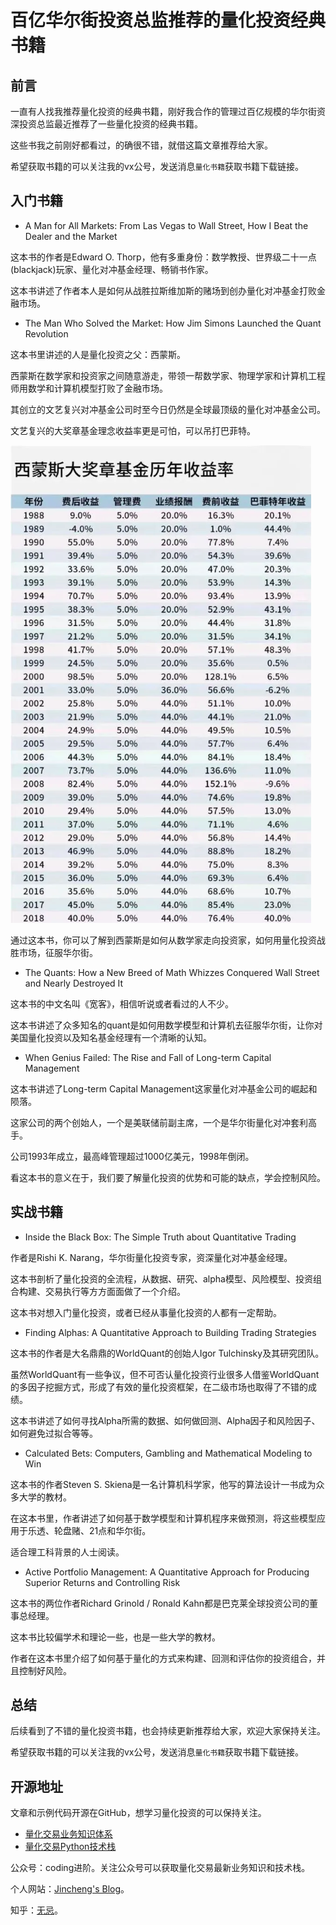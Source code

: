# 百亿华尔街投资总监推荐的量化投资经典书籍

## 前言

一直有人找我推荐量化投资的经典书籍，刚好我合作的管理过百亿规模的华尔街资深投资总监最近推荐了一些量化投资的经典书籍。

这些书我之前刚好都看过，的确很不错，就借这篇文章推荐给大家。

希望获取书籍的可以关注我的vx公号，发送消息`量化书籍`获取书籍下载链接。



## 入门书籍

* A Man for All Markets: From Las Vegas to Wall Street, How I Beat the Dealer and the Market

这本书的作者是Edward O. Thorp，他有多重身份：数学教授、世界级二十一点(blackjack)玩家、量化对冲基金经理、畅销书作家。

这本书讲述了作者本人是如何从战胜拉斯维加斯的赌场到创办量化对冲基金打败金融市场。

* The Man Who Solved the Market: How Jim Simons Launched the Quant Revolution

这本书里讲述的人是量化投资之父：西蒙斯。

西蒙斯在数学家和投资家之间随意游走，带领一帮数学家、物理学家和计算机工程师用数学和计算机模型打败了金融市场。

其创立的文艺复兴对冲基金公司时至今日仍然是全球最顶级的量化对冲基金公司。

文艺复兴的大奖章基金理念收益率更是可怕，可以吊打巴菲特。

![](../img/simons.png) 

通过这本书，你可以了解到西蒙斯是如何从数学家走向投资家，如何用量化投资战胜市场，征服华尔街。

* The Quants: How a New Breed of Math Whizzes Conquered Wall Street and Nearly Destroyed It

这本书的中文名叫《宽客》，相信听说或者看过的人不少。

这本书讲述了众多知名的quant是如何用数学模型和计算机去征服华尔街，让你对美国量化投资以及知名基金经理有一个清晰的认知。

* When Genius Failed: The Rise and Fall of Long-term Capital Management

这本书讲述了Long-term Capital Management这家量化对冲基金公司的崛起和陨落。

这家公司的两个创始人，一个是美联储前副主席，一个是华尔街量化对冲套利高手。

公司1993年成立，最高峰管理超过1000亿美元，1998年倒闭。

看这本书的意义在于，我们要了解量化投资的优势和可能的缺点，学会控制风险。



## 实战书籍

* Inside the Black Box: The Simple Truth about Quantitative Trading

作者是Rishi K. Narang，华尔街量化投资专家，资深量化对冲基金经理。

这本书剖析了量化投资的全流程，从数据、研究、alpha模型、风险模型、投资组合构建、交易执行等方方面面做了一个介绍。

这本书对想入门量化投资，或者已经从事量化投资的人都有一定帮助。

* Finding Alphas: A Quantitative Approach to Building Trading Strategies

这本书的作者是大名鼎鼎的WorldQuant的创始人Igor Tulchinsky及其研究团队。

虽然WorldQuant有一些争议，但不可否认量化投资行业很多人借鉴WorldQuant的多因子挖掘方式，形成了有效的量化投资框架，在二级市场也取得了不错的成绩。

这本书讲述了如何寻找Alpha所需的数据、如何做回测、Alpha因子和风险因子、如何避免过拟合等等。

* Calculated Bets: Computers, Gambling and Mathematical Modeling to Win

这本书的作者Steven S. Skiena是一名计算机科学家，他写的算法设计一书成为众多大学的教材。

在这本书里，作者讲述了如何基于数学模型和计算机程序来做预测，将这些模型应用于乐透、轮盘赌、21点和华尔街。

适合理工科背景的人士阅读。

* Active Portfolio Management: A Quantitative Approach for Producing Superior Returns and Controlling Risk

这本书的两位作者Richard Grinold / Ronald Kahn都是巴克莱全球投资公司的董事总经理。

这本书比较偏学术和理论一些，也是一些大学的教材。

作者在这本书里介绍了如何基于量化的方式来构建、回测和评估你的投资组合，并且控制好风险。



## 总结

后续看到了不错的量化投资书籍，也会持续更新推荐给大家，欢迎大家保持关注。

希望获取书籍的可以关注我的vx公号，发送消息`量化书籍`获取书籍下载链接。



## 开源地址

文章和示例代码开源在GitHub，想学习量化投资的可以保持关注。

* [量化交易业务知识体系](https://github.com/jincheng9/finance_tutorial)
* [量化交易Python技术栈](https://github.com/jincheng9/python-tutorial)

公众号：coding进阶。关注公众号可以获取量化交易最新业务知识和技术栈。

个人网站：[Jincheng's Blog](https://jincheng9.github.io/)。

知乎：[无忌](https://www.zhihu.com/people/thucuhkwuji)。